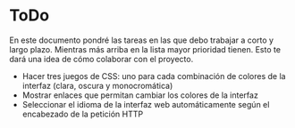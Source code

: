 # ToDo

En este documento pondré las tareas en las que debo trabajar a corto y largo plazo. Mientras más arriba en la lista mayor prioridad tienen. Esto te dará una idea de cómo colaborar con el proyecto.

- Hacer tres juegos de CSS: uno para cada combinación de colores de la interfaz (clara, oscura y monocromática)
- Mostrar enlaces que permitan cambiar los colores de la interfaz
- Seleccionar el idioma de la interfaz web automáticamente según el encabezado de la petición HTTP
